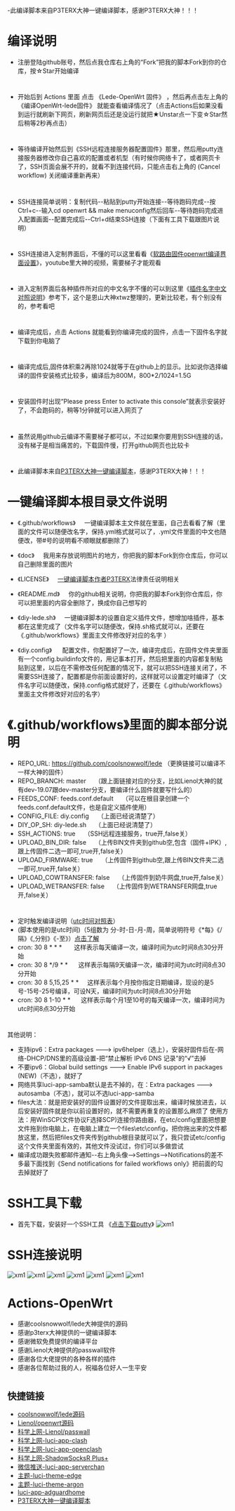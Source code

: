 
-此编译脚本来自P3TERX大神一键编译脚本，感谢P3TERX大神！！！        

# 编译说明
- 注册登陆github账号，然后点我仓库右上角的“Fork”把我的脚本Fork到你的仓库，按☆Star开始编译
#
- 开始后到 Actions 里面 点击 《Lede-OpenWrt 固件》 ，然后再点击左上角的 《编译OpenWrt-lede固件》 就能查看编译情况了（点击Actions后如果没看到运行就刷新下网页，刷新网页后还是没运行就把★Unstar点一下变☆Star然后稍等2秒再点击）
#
- 等待编译开始然后到《SSH远程连接服务器配置固件》那里，然后用putty连接服务器修改你自己喜欢的配置或者机型（有时候你网络卡了，或者网页卡了，SSH页面会展不开的，就看不到连接代码，只能点击右上角的 (Cancel workflow) 关闭编译重新再来）
#
- SSH连接简单说明：复制代码--粘贴到putty开始连接--等待跑码完成--按Ctrl+c--输入cd openwrt && make menuconfig然后回车--等待跑码完成进入配置画面--配置完成后--Ctrl+d结束SSH连接（下面有工具下载跟图片说明）
#
- SSH连接进入定制界面后，不懂的可以这里看看《[软路由固件openwrt编译界面设置](https://www.youtube.com/watch?v=jEE_J6-4E3Y)》，youtube里大神的视频，需要梯子才能观看
#
- 进入定制界面后各种插件所对应的中文名字不懂的可以到这里《[插件名字中文对照说明](https://www.right.com.cn/forum/thread-3682029-1-1.html)》参考下，这个是恩山大神xtwz整理的，更新比较老，有个别没有的，参考看吧
#
- 编译完成后，点击 Actions 就能看到你编译完成的固件，点击一下固件名字就下载到你电脑了
#
- 编译完成后,固件体积乘2再除1024就等于在github上的显示。比如说你选择编译的固件安装格式比较多，编译后为800M，800*2/1024=1.5G
#
- 安装固件时出现“Please press Enter to activate this console”就表示安装好了，不会跑码的，稍等1分钟就可以进入网页了
#
- 虽然说用github云编译不需要梯子都可以，不过如果你要用到SSH连接的话，没有梯子是相当痛苦的，下载固件慢，打开github网页也比较卡
#
- 此编译脚本来自[P3TERX大神一键编译脚本](https://github.com/P3TERX/Actions-OpenWrt)，感谢P3TERX大神！！！
# 

#
# 一键编译脚本根目录文件说明
- 《.github/workflows》&nbsp;&nbsp;&nbsp;&nbsp;&nbsp;一键编译脚本主文件就在里面，自己去看看了解（里面的文件可以随便改名字，保持.yml格式就可以了，.yml文件里面的中文也随便改，带#号的说明看不顺眼就都删除了）

- 《doc》&nbsp;&nbsp;&nbsp;&nbsp;&nbsp;我用来存放说明图片的地方，你把我的脚本Fork到你仓库后，你可以自己删除里面的图片

- 《LICENSE》&nbsp;&nbsp;&nbsp;&nbsp;&nbsp;[一键编译脚本作者P3TERX](https://github.com/P3TERX/Actions-OpenWrt)法律责任说明相关

- 《README.md》&nbsp;&nbsp;&nbsp;&nbsp;&nbsp;你的github相关说明，你把我的脚本Fork到你仓库后，你可以把里面的内容全删除了，换成你自己想写的

- 《diy-lede.sh》&nbsp;&nbsp;&nbsp;&nbsp;&nbsp;一键编译脚本的设置自定义插件文件，想增加啥插件，基本都在这里完成了（文件名字可以随便改，保持.sh格式就可以，还要在《.github/workflows》里面主文件修改好对应的名字 ）

- 《diy.config》&nbsp;&nbsp;&nbsp;&nbsp;&nbsp; 配置文件，你配置好了一次，编译完成后，在固件文件夹里面有一个config.buildinfo文件的，用记事本打开，然后把里面的内容都复制粘贴到这里，以后在不需修改任何配置的情况下，就可以把SSH连接关闭了，不需要SSH连接了，配置都是你前面设置好的，这样就可以设置定时编译了（文件名字可以随便改，保持.config格式就好了，还要在《.github/workflows》里面主文件修改好对应的名字）
# 

#
# 《.github/workflows》里面的脚本部分说明
- REPO_URL: https://github.com/coolsnowwolf/lede （更换链接可以编译不一样大神的固件）
- REPO_BRANCH: master&nbsp;&nbsp;&nbsp;&nbsp;&nbsp;（跟上面链接对应的分支，比如Lienol大神的就有dev-19.07跟dev-master分支，要编译什么固件就要写什么的）
- FEEDS_CONF: feeds.conf.default&nbsp;&nbsp;&nbsp;&nbsp;&nbsp;（可以在根目录创建一个feeds.conf.default文件，也是自定义插件使用）
- CONFIG_FILE: diy.config&nbsp;&nbsp;&nbsp;&nbsp;&nbsp;（上面已经说清楚了）
- DIY_OP_SH: diy-lede.sh&nbsp;&nbsp;&nbsp;&nbsp;&nbsp;（上面已经说清楚了）
- SSH_ACTIONS: true&nbsp;&nbsp;&nbsp;&nbsp;&nbsp;（SSH远程连接服务，true开,false关）
- UPLOAD_BIN_DIR: false&nbsp;&nbsp;&nbsp;&nbsp;&nbsp;（上传BIN文件夹到github空,包含（固件+IPK）,跟上传固件二选一即可,true开,false关）
- UPLOAD_FIRMWARE: true&nbsp;&nbsp;&nbsp;&nbsp;&nbsp;（上传固件到github空,跟上传BIN文件夹二选一即可,true开,false关）
- UPLOAD_COWTRANSFER: false&nbsp;&nbsp;&nbsp;&nbsp;&nbsp;（上传固件到奶牛网盘,true开,false关）
- UPLOAD_WETRANSFER: false&nbsp;&nbsp;&nbsp;&nbsp;&nbsp;（上传固件到WETRANSFER网盘,true开,false关）

# 
- 定时触发编译说明（[utc时间对照表](https://time.is/UTC)）
- (脚本使用的是utc时间)（5组数为 分-时-日-月-周，简单说明符号《*每》《/隔》《,分别》《-至》）[点击了解](http://linux.vbird.org/linux_basic/0430cron.php)
- cron: 30 8 * * *              &nbsp;&nbsp;&nbsp;&nbsp;&nbsp;&nbsp;这样表示每天编译一次，编译时间为utc时间8点30分开始
- cron: 30 8 */9 * *            &nbsp;&nbsp;&nbsp;&nbsp;&nbsp;这样表示每隔9天编译一次，编译时间为utc时间8点30分开始
- cron: 30 8 5,15,25 * *        &nbsp;&nbsp;&nbsp;&nbsp;这样表示每个月按你指定日期编译，现设的是5号-15号-25号编译，可设N天，编译时间为utc时间8点30分开始
- cron: 30 8 1-10 * *            &nbsp;&nbsp;&nbsp;&nbsp;&nbsp;这样表示每个月1至10号的每天编译一次，编译时间为utc时间8点30分开始
# 

其他说明：

- 支持ipv6：Extra packages ---> ipv6helper（选上），安装好固件后在-网络-DHCP/DNS里的高级设置-把“禁止解析 IPv6 DNS 记录”的“√”去掉
- 不要ipv6：Global build settings ---> Enable IPv6 support in packages (NEW)（不选），就好了
- 网络共享luci-app-samba默认是去不掉的，在：Extra packages ---> autosamba（不选），就可以不选luci-app-samba
- files大法：就是把安装好的固件设置好的文件提取出来，编译时候放进去，以后安装好固件就是你以前设置好的，就不需要再重复的设置那么麻烦了
使用方法：用WinSCP(文件协议F选择SCP)连接你路由器，在etc/config里面把想要文件拖到你电脑上，在电脑上建立一个files\etc\config，把你拖出来的文件都放这里，然后把files文件夹传到github根目录就可以了，我只尝试etc/config这个文件夹里面有效的，其他文件没试过，你们可以多做尝试
- 编译成功跟失败都邮件通知--右上角头像-->Settings-->Notifications的差不多最下面找到《Send notifications for failed workflows only》把前面的勾去掉就好了

#
# SSH工具下载
- 首先下载，安装好一个SSH工具 《[点击下载putty](https://www.chiark.greenend.org.uk/~sgtatham/putty/releases/0.74.html)》
![xm1](doc/111.png)


# 
# SSH连接说明
![xm1](doc/01.png)
![xm1](doc/02.png)
![xm1](doc/03.png)
![xm1](doc/04.png)
![xm1](doc/05.png)
![xm1](doc/06.png)
![xm1](doc/07.png)

# 
# Actions-OpenWrt

- 感谢coolsnowwolf/lede大神提供的源码
- 感谢p3terx大神提供的一键编译脚本
- 感谢微软免费提供的编译平台
- 感谢Lienol大神提供的passwall软件
- 感谢各位大佬提供的各种各样的插件
- 感谢各位帮助过我的人，祝福各位好人一生平安


# 
## 快捷链接

- [coolsnowwolf/lede源码](https://github.com/coolsnowwolf/lede.git)
- [Lienol/openwrt源码](https://github.com/Lienol/openwrt.git)
- [科学上网-Lienol/passwall](https://github.com/xiaorouji/openwrt-package.git)
- [科学上网-luci-app-clash](https://github.com/frainzy1477/luci-app-clash.git)
- [科学上网-luci-app-openclash](https://github.com/vernesong/OpenClash/tree/master)
- [科学上网-ShadowSocksR Plus+](https://github.com/fw876/helloworld.git)
- [微信推送-luci-app-serverchan](https://github.com/tty228/luci-app-serverchan.git)
- [主题-luci-theme-edge](https://github.com/garypang13/luci-theme-edge/tree/18.06)
- [主题-luci-theme-argon](https://github.com/jerrykuku/luci-theme-argon/tree/18.06)
- [luci-app-adguardhome](https://github.com/rufengsuixing/luci-app-adguardhome.git)
- [P3TERX大神一键编译脚本](https://github.com/P3TERX/Actions-OpenWrt)
